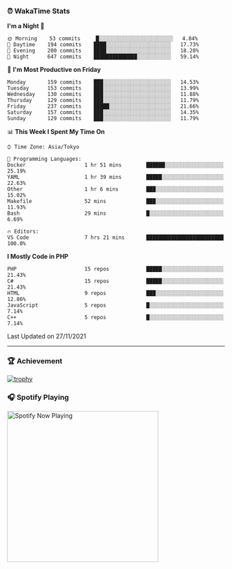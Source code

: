 ### ⏰ WakaTime Stats


<!--START_SECTION:waka-->
**I'm a Night 🦉** 

```text
🌞 Morning    53 commits     █░░░░░░░░░░░░░░░░░░░░░░░░   4.84% 
🌆 Daytime    194 commits    ████░░░░░░░░░░░░░░░░░░░░░   17.73% 
🌃 Evening    200 commits    ████░░░░░░░░░░░░░░░░░░░░░   18.28% 
🌙 Night      647 commits    ██████████████░░░░░░░░░░░   59.14%

```
📅 **I'm Most Productive on Friday** 

```text
Monday       159 commits    ███░░░░░░░░░░░░░░░░░░░░░░   14.53% 
Tuesday      153 commits    ███░░░░░░░░░░░░░░░░░░░░░░   13.99% 
Wednesday    130 commits    ███░░░░░░░░░░░░░░░░░░░░░░   11.88% 
Thursday     129 commits    ███░░░░░░░░░░░░░░░░░░░░░░   11.79% 
Friday       237 commits    █████░░░░░░░░░░░░░░░░░░░░   21.66% 
Saturday     157 commits    ███░░░░░░░░░░░░░░░░░░░░░░   14.35% 
Sunday       129 commits    ███░░░░░░░░░░░░░░░░░░░░░░   11.79%

```


📊 **This Week I Spent My Time On** 

```text
⌚︎ Time Zone: Asia/Tokyo

💬 Programming Languages: 
Docker                   1 hr 51 mins        ██████░░░░░░░░░░░░░░░░░░░   25.19% 
YAML                     1 hr 39 mins        █████░░░░░░░░░░░░░░░░░░░░   22.63% 
Other                    1 hr 6 mins         ███░░░░░░░░░░░░░░░░░░░░░░   15.02% 
Makefile                 52 mins             ███░░░░░░░░░░░░░░░░░░░░░░   11.93% 
Bash                     29 mins             █░░░░░░░░░░░░░░░░░░░░░░░░   6.69%

🔥 Editors: 
VS Code                  7 hrs 21 mins       █████████████████████████   100.0%

```

**I Mostly Code in PHP** 

```text
PHP                      15 repos            █████░░░░░░░░░░░░░░░░░░░░   21.43% 
C#                       15 repos            █████░░░░░░░░░░░░░░░░░░░░   21.43% 
HTML                     9 repos             ███░░░░░░░░░░░░░░░░░░░░░░   12.86% 
JavaScript               5 repos             █░░░░░░░░░░░░░░░░░░░░░░░░   7.14% 
C++                      5 repos             █░░░░░░░░░░░░░░░░░░░░░░░░   7.14%

```



 Last Updated on 27/11/2021
<!--END_SECTION:waka-->

---

### 🏆 Achievement

[![trophy](https://github-profile-trophy.vercel.app/?username=Slime-hatena&theme=flat&no-bg=true&no-frame=true&column=8)](https://github.com/ryo-ma/github-profile-trophy)

### 🎧 Spotify Playing

[<img src="https://spotify-now-playing-slime-hatena.vercel.app/api/spotify-playing" alt="Spotify Now Playing" width="350" />](https://open.spotify.com/user/slime_hatena)

<!--
**Slime-hatena/Slime-hatena** is a ✨ _special_ ✨ repository because its `README.md` (this file) appears on your GitHub profile.

Here are some ideas to get you started:

- 🔭 I’m currently working on ...
- 🌱 I’m currently learning ...
- 👯 I’m looking to collaborate on ...
- 🤔 I’m looking for help with ...
- 💬 Ask me about ...
- 📫 How to reach me: ...
- 😄 Pronouns: ...
- ⚡ Fun fact: ...
-->
